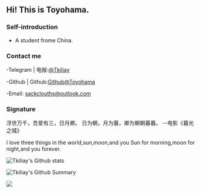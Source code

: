 ## Hi! This is Toyohama.
 
### Self-introduction
- A student frome China. 

### Contact me 

-Telegram | 电报:[@Tkiliay](https://t.me/Tkiliay)

-Github | Github:[Github@Toyohama](https://github.com/Tkiliay)

-Email: sackclouths@outlook.com

### Signature

浮世万千，吾爱有三，日月卿。
日为朝，月为暮，卿为朝朝暮暮。
--电影《暮光之城》

I love three things in the world,sun,moon,and you
Sun for morning,moon for night,and you forever.

![Tkiliay's Github stats](https://github-stats-alpha.vercel.app/api/?username=tkiliay&cc=f6bdd1&ic=000000&bc=FFFFFF&tc=FFFFFF)

![Tkiliay's Github Summary](https://github-profile-summary-cards.vercel.app/api/cards/profile-details?username=Tkiliay&theme=nord_bright)

![](http://github-profile-summary-cards.vercel.app/api/cards/most-commit-language?username=Tkiliay&theme=nord_bright)

